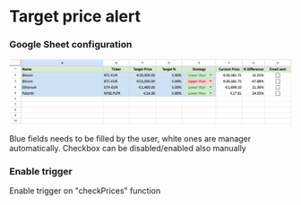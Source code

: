 # Target price alert

### Google Sheet configuration
![](google_sheets_image.png)

Blue fields needs to be filled by the user, white ones are manager automatically.
Checkbox can be disabled/enabled also manually

### Enable trigger 

Enable trigger on "checkPrices" function 